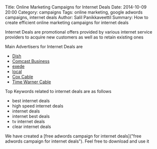 Title: Online Marketing Campaigns for Internet Deals
Date: 2014-10-09 20:00
Category: campaigns
Tags: online marketing, google adwords campaigns, internet deals
Author: Salil Panikkaveettil
Summary: How to create efficient online marketing campaigns for internet deals

Internet Deals are promotional offers provided by various internet service providers to acquire new customers as well as to retain existing ones

Main Advertisers for Internet Deals are 

- [Dish](http://www.dish.com/ "Dish Internet Deals")
- [Comcast Business](http://business.comcast.com/ "Comcast Business Internet Deals")
- [exede](http://www.exede.com/ "exede Internet Deals")
- [local](http://www.local.com/ "local Internet Deals")
- [Cox Cable](https://www.coxcableoffers.net/ "Cox Cable Internet Deals")
- [Time Warner Cable](http://www.timewarnercablespecial.com/ "Time Warner Cable Internet Deals")

Top Keywords related to internet deals are as follows

- best internet deals
- high speed internet deals
- internet deals
- internet best deals
- tv internet deals
- clear internet deals

We have created a [free adwords campaign for internet deals]("free adwords campaign for internet deals"). Feel free to download and use it

